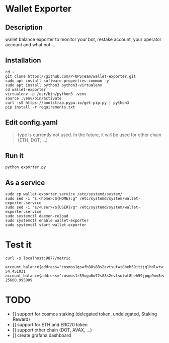 # Wallet Exporter

## Description

wallet balance exporter to monitor your bot, restake account, your operator account and what not ...

## Installation

```
cd ~
git clone https://github.com/P-OPSTeam/wallet-exporter.git
sudo apt install software-properties-common -y
sudo apt install python3 python3-virtualenv
cd wallet-exporter
virtualenv -p /usr/bin/python3 .venv
source .venv/bin/activate
curl -sS https://bootstrap.pypa.io/get-pip.py | python3
pip install -r requirements.txt
```

## Edit config.yaml

> type is currently not used. In the future, it will be used for other chain (ETH, DOT, ...)


## Run it

```
python exporter.py
```

## As a service

```
sudo cp wallet-exporter.service /etc/systemd/system/
sudo sed -i "s:<home>:${HOME}:g" /etc/systemd/system/wallet-exporter.service
sudo sed -i "s/<user>/${USER}/g" /etc/systemd/system/wallet-exporter.service
sudo systemctl daemon-reload 
sudo systemctl enable wallet-exporter
sudo systemctl start wallet-exporter
```

# Test it

```
curl -s localhost:9877/metric

account_balance{address="cosmos1gswfh88s88s2evtsutwt8heh59jttjglhdlwtwj",name="validator",network="cosmos"} 54.451031
account_balance{address="cosmos1r59ugu6w72s88s2evtsutwt8heh59jpqp9mm3ew",name="delegator",network="cosmos"} 25600.995009
```
# TODO

- [] support for cosmos staking (delegated token, undelegated, Staking Reward)
- [] support for ETH and ERC20 token
- [] support other chain (DOT, AVAX, ...)
- [] create grafana dashboard
